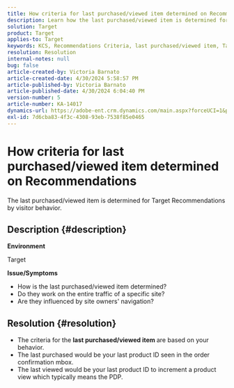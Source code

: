 ```yaml
---
title: How criteria for last purchased/viewed item determined on Recommendations
description: Learn how the last purchased/viewed item is determined for Target Recommendations.
solution: Target
product: Target
applies-to: Target
keywords: KCS, Recommendations Criteria, last purchased/viewed item, Target
resolution: Resolution
internal-notes: null
bug: false
article-created-by: Victoria Barnato
article-created-date: 4/30/2024 5:58:57 PM
article-published-by: Victoria Barnato
article-published-date: 4/30/2024 6:04:40 PM
version-number: 5
article-number: KA-14017
dynamics-url: https://adobe-ent.crm.dynamics.com/main.aspx?forceUCI=1&pagetype=entityrecord&etn=knowledgearticle&id=f1a4cd4e-1b07-ef11-9f89-000d3a31b84a
exl-id: 7d6cba83-4f3c-4308-93eb-7538f85e0465
---
```

# How criteria for last purchased/viewed item determined on Recommendations


The last purchased/viewed item is determined for Target Recommendations by visitor behavior.

## Description {#description}


<b>Environment</b>

Target



<b>Issue/Symptoms</b>

- How is the last purchased/viewed item determined?
- Do they work on the entire traffic of a specific site?
- Are they influenced by site owners' navigation?





## Resolution {#resolution}


- The criteria for the <b>last purchased/viewed item </b>are based on your behavior.
- The last purchased would be your last product ID seen in the order confirmation mbox.
- The last viewed would be your last product ID to increment a product view which typically means the PDP.
